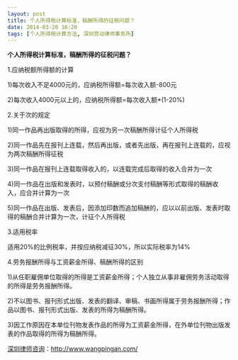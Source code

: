 ```yaml
---
layout: post
title: 个人所得税计算标准，稿酬所得的征税问题？
date: 2014-03-20 16:20
tags: [个人所得税计算方法, 深圳劳动律师事务所]
---
```

<strong>个人所得税计算标准，稿酬所得的征税问题？</strong>

1.应纳税额所得额的计算

1)每次收入不足4000元的，应纳税所得额=每次收入额-800元

2)每次收入4000元以上的，应纳税所得额=每次收入额*(1-20%)

2.关于次的规定

1)同一作品再出版取得的所得，应视为另一次稿酬所得计征个人所得税

2)同一作品先在报刊上连载，然后再出版，或者先出版，再在报刊上连载的，应视为两次稿酬所得征税

3)同一作品在报刊上连载取得收入的，以连载完成后取得的收入合并为一次

4)同一作品在出版和发表时，以预付稿酬或分次支付稿酬等形式取得的稿酬收入，应合并计算为一次

5)同一作品在出版、发表后，因添加印数而追加稿酬的，应以以前出版、发表时取得的稿酬合并计算为一次，计征个人所得税

3.适用税率

适用20%的比例税率，并按应纳税减征30%，所以实际税率为14%

4.劳务报酬所得与工资薪金所得、稿酬所得的区别

1)从任职雇佣单位取得的所得是工资薪金所得；个人独立从事非雇佣劳务活动取得的所得是劳务报酬所得。

2)不以图书、报刊形式出版、发表的翻译、审稿、书画所得属于劳务报酬所得；作品以图书、报刊形式出版、发表的所得为稿酬所得。

3)因工作原因在本单位刊物发表作品的所得为工资薪金所得，在外单位刊物出版发表的作品取得的所得为稿酬所得。


<a href="http://www.wangpingan.com/">深圳律师咨询</a>：<a href="http://www.wangpingan.com/">http://www.wangpingan.com/</a>

